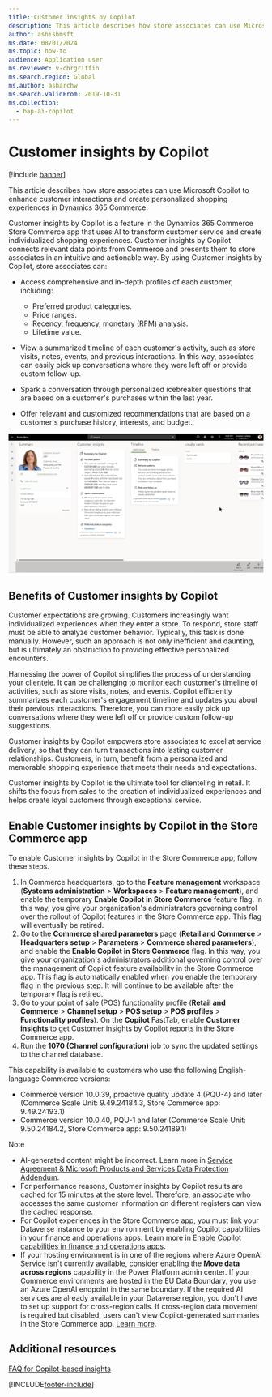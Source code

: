 ```yaml
---
title: Customer insights by Copilot
description: This article describes how store associates can use Microsoft Copilot to enhance customer interactions and create personalized shopping experiences in Dynamics 365 Commerce.
author: ashishmsft
ms.date: 08/01/2024
ms.topic: how-to
audience: Application user
ms.reviewer: v-chrgriffin
ms.search.region: Global
ms.author: asharchw
ms.search.validFrom: 2019-10-31
ms.collection:
  - bap-ai-copilot
---
```


# Customer insights by Copilot

[!include [banner](includes/banner.md)]

This article describes how store associates can use Microsoft Copilot to enhance customer interactions and create personalized shopping experiences in Dynamics 365 Commerce.

Customer insights by Copilot is a feature in the Dynamics 365 Commerce Store Commerce app that uses AI to transform customer service and create individualized shopping experiences. Customer insights by Copilot connects relevant data points from Commerce and presents them to store associates in an intuitive and actionable way. By using Customer insights by Copilot, store associates can:

- Access comprehensive and in-depth profiles of each customer, including:

    - Preferred product categories.
    - Price ranges.
    - Recency, frequency, monetary (RFM) analysis.
    - Lifetime value.

- View a summarized timeline of each customer's activity, such as store visits, notes, events, and previous interactions. In this way, associates can easily pick up conversations where they were left off or provide custom follow-up.
- Spark a conversation through personalized icebreaker questions that are based on a customer's purchases within the last year.
- Offer relevant and customized recommendations that are based on a customer's purchase history, interests, and budget.

![Screenshot that shows Customer insights by Copilot features.](./media/CustomerInsightsUsingCopilot.png)

## Benefits of Customer insights by Copilot

Customer expectations are growing. Customers increasingly want individualized experiences when they enter a store. To respond, store staff must be able to analyze customer behavior. Typically, this task is done manually. However, such an approach is not only inefficient and daunting, but is ultimately an obstruction to providing effective personalized encounters.

Harnessing the power of Copilot simplifies the process of understanding your clientele. It can be challenging to monitor each customer's timeline of activities, such as store visits, notes, and events. Copilot efficiently summarizes each customer's engagement timeline and updates you about their previous interactions. Therefore, you can more easily pick up conversations where they were left off or provide custom follow-up suggestions.

Customer insights by Copilot empowers store associates to excel at service delivery, so that they can turn transactions into lasting customer relationships. Customers, in turn, benefit from a personalized and memorable shopping experience that meets their needs and expectations.

Customer insights by Copilot is the ultimate tool for clienteling in retail. It shifts the focus from sales to the creation of individualized experiences and helps create loyal customers through exceptional service.

## Enable Customer insights by Copilot in the Store Commerce app

To enable Customer insights by Copilot in the Store Commerce app, follow these steps.

1. In Commerce headquarters, go to the **Feature management** workspace (**Systems administration** \> **Workspaces** \> **Feature management**), and enable the temporary **Enable Copilot in Store Commerce** feature flag. In this way, you give your organization's administrators governing control over the rollout of Copilot features in the Store Commerce app. This flag will eventually be retired.
1. Go to the **Commerce shared parameters** page (**Retail and Commerce** \> **Headquarters setup** \> **Parameters** \> **Commerce shared parameters**), and enable the **Enable Copilot in Store Commerce** flag. In this way, you give your organization's administrators additional governing control over the management of Copilot feature availability in the Store Commerce app. This flag is automatically enabled when you enable the temporary flag in the previous step. It will continue to be available after the temporary flag is retired.
1. Go to your point of sale (POS) functionality profile (**Retail and Commerce** \> **Channel setup** \> **POS setup** \> **POS profiles** \> **Functionality profiles**). On the **Copilot** FastTab, enable **Customer insights** to get Customer insights by Copilot reports in the Store Commerce app.
1. Run the **1070 (Channel configuration)** job to sync the updated settings to the channel database.

This capability is available to customers who use the following English-language Commerce versions:

- Commerce version 10.0.39, proactive quality update 4 (PQU-4) and later (Commerce Scale Unit: 9.49.24184.3, Store Commerce app: 9.49.24193.1)
- Commerce version 10.0.40, PQU-1 and later (Commerce Scale Unit: 9.50.24184.2, Store Commerce app: 9.50.24189.1)

> [!NOTE]
> - AI-generated content might be incorrect. Learn more in [Service Agreement & Microsoft Products and Services Data Protection Addendum](https://aka.ms/BusinessApplicationLegal).
> - For performance reasons, Customer insights by Copilot results are cached for 15 minutes at the store level. Therefore, an associate who accesses the same customer information on different registers can view the cached response.
> - For Copilot experiences in the Store Commerce app, you must link your Dataverse instance to your environment by enabling Copilot capabilities in your finance and operations apps. Learn more in [Enable Copilot capabilities in finance and operations apps](/dynamics365/fin-ops-core/dev-itpro/copilot/enable-copilot).
> - If your hosting environment is in one of the regions where Azure OpenAI Service isn't currently available, consider enabling the **Move data across regions** capability in the Power Platform admin center. If your Commerce environments are hosted in the EU Data Boundary, you use an Azure OpenAI endpoint in the same boundary. If the required AI services are already available in your Dataverse region, you don't have to set up support for cross-region calls. If cross-region data movement is required but disabled, users can't view Copilot-generated summaries in the Store Commerce app. [Learn more](/power-platform/admin/geographical-availability-copilot).

## Additional resources

[FAQ for Copilot-based insights](responsible-ai/faqs-ai-copilot-store-comm-summaries.md)

[!INCLUDE[footer-include](../includes/footer-banner.md)]

